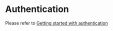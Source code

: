 Authentication
==========
Please refer to [Getting started with authentication](https://support.signicat.com/display/SW/Getting+started+with+authentication)

    
